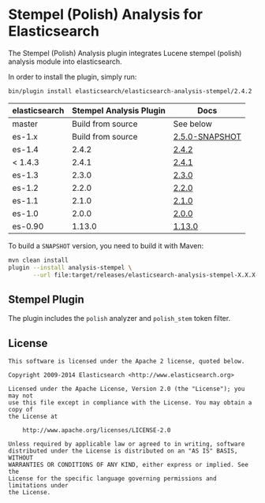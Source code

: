 Stempel (Polish) Analysis for Elasticsearch
==================================

The Stempel (Polish) Analysis plugin integrates Lucene stempel (polish) analysis module into elasticsearch.

In order to install the plugin, simply run: 

```sh
bin/plugin install elasticsearch/elasticsearch-analysis-stempel/2.4.2
```

| elasticsearch |  Stempel Analysis Plugin  |   Docs     |  
|---------------|-----------------------|------------|
| master        |  Build from source    | See below  |
| es-1.x        |  Build from source    | [2.5.0-SNAPSHOT](https://github.com/elasticsearch/elasticsearch-analysis-stempel/tree/es-1.x/#version-250-snapshot-for-elasticsearch-1x)  |
|    es-1.4              |     2.4.2         | [2.4.2](https://github.com/elasticsearch/elasticsearch-analysis-stempel/tree/v2.4.2/#version-242-for-elasticsearch-14)                  |
| < 1.4.3       |     2.4.1             | [2.4.1](https://github.com/elasticsearch/elasticsearch-analysis-stempel/tree/v2.4.1/#version-241-for-elasticsearch-14)                  |
| es-1.3        |  2.3.0                | [2.3.0](https://github.com/elasticsearch/elasticsearch-analysis-stempel/tree/v2.3.0/#stempel-polish-analysis-for-elasticsearch)  |
| es-1.2        |  2.2.0                | [2.2.0](https://github.com/elasticsearch/elasticsearch-analysis-stempel/tree/v2.2.0/#stempel-polish-analysis-for-elasticsearch)  |
| es-1.1        |  2.1.0                | [2.1.0](https://github.com/elasticsearch/elasticsearch-analysis-stempel/tree/v2.1.0/#stempel-polish-analysis-for-elasticsearch)  |
| es-1.0        |  2.0.0                | [2.0.0](https://github.com/elasticsearch/elasticsearch-analysis-stempel/tree/v2.0.0/#stempel-polish-analysis-for-elasticsearch)  |
| es-0.90       |  1.13.0               | [1.13.0](https://github.com/elasticsearch/elasticsearch-analysis-stempel/tree/v1.13.0/#stempel-polish-analysis-for-elasticsearch)  |

To build a `SNAPSHOT` version, you need to build it with Maven:

```bash
mvn clean install
plugin --install analysis-stempel \
       --url file:target/releases/elasticsearch-analysis-stempel-X.X.X-SNAPSHOT.zip
```

Stempel Plugin
-----------------

The plugin includes the `polish` analyzer and `polish_stem` token filter.

License
-------

    This software is licensed under the Apache 2 license, quoted below.

    Copyright 2009-2014 Elasticsearch <http://www.elasticsearch.org>

    Licensed under the Apache License, Version 2.0 (the "License"); you may not
    use this file except in compliance with the License. You may obtain a copy of
    the License at

        http://www.apache.org/licenses/LICENSE-2.0

    Unless required by applicable law or agreed to in writing, software
    distributed under the License is distributed on an "AS IS" BASIS, WITHOUT
    WARRANTIES OR CONDITIONS OF ANY KIND, either express or implied. See the
    License for the specific language governing permissions and limitations under
    the License.
